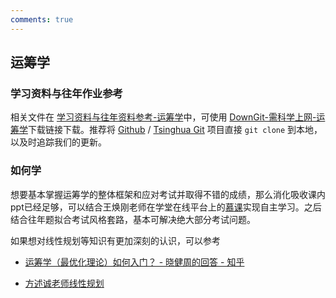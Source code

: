```yaml
---
comments: true
---
```


## 运筹学

### 学习资料与往年作业参考

相关文件在 [学习资料与往年资料参考-运筹学](https://github.com/Open-DA/OpenDA/tree/main/B_%E8%87%AA%E5%8A%A8%E5%8C%96%E7%B3%BB%E4%B8%93%E4%B8%9A%E4%B8%BB%E4%BF%AE%E8%AF%BE%E7%A8%8B/%E8%BF%90%E7%AD%B9%E5%AD%A6)中，可使用 [DownGit-需科学上网-运筹学](https://tool.mkblog.cn/downgit/#/home?url=https://github.com/Open-DA/OpenDA/tree/main/B_%E8%87%AA%E5%8A%A8%E5%8C%96%E7%B3%BB%E4%B8%93%E4%B8%9A%E4%B8%BB%E4%BF%AE%E8%AF%BE%E7%A8%8B/%E8%BF%90%E7%AD%B9%E5%AD%A6)下载链接下载。推荐将 [Github](https://github.com/Open-DA/OpenDA) / [Tsinghua Git](https://git.tsinghua.edu.cn/openda/openda) 项目直接 `git clone` 到本地，以及时追踪我们的更新。


### 如何学

想要基本掌握运筹学的整体框架和应对考试并取得不错的成绩，那么消化吸收课内ppt已经足够，可以结合王焕刚老师在学堂在线平台上的[慕课](https://www.xuetangx.com/course/thu1201fu122801/19319582?channel=i.area.recent_search)实现自主学习。之后结合往年题拟合考试风格套路，基本可解决绝大部分考试问题。

如果想对线性规划等知识有更加深刻的认识，可以参考

- [运筹学（最优化理论）如何入门？ - 晓健周的回答 - 知乎](
    https://www.zhihu.com/question/22686770/answer/22263678)

- [方述诚老师线性规划]( https://www.bilibili.com/video/BV1A5411r7TK/?share_source=copy_web&vd_source=55c2da5ba536c11bc004cd4472214160)

